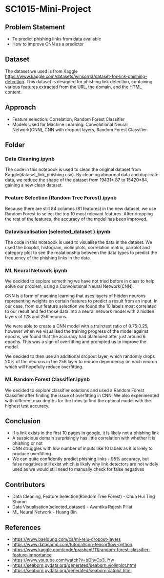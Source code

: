 # SC1015-Mini-Project
## Problem Statement
- To predict phishing links from data available
- How to improve CNN as a predictor

## Dataset
The dataset we used is from Kaggle https://www.kaggle.com/datasets/winson13/dataset-for-link-phishing-detection. This dataset is designed for phishing link detection, containing various features extracted from the URL, the domain, and the  HTML content. 
## Approach
- Feature selection: Correlation, Random Forest Classifier
- Models Used for Machine Learning: Convolutional Neural Network(CNN), CNN with dropout layers, Random Forest Classifier
## Folder
### Data Cleaning.ipynb
  The code in this notebook is used to clean the original dataset from Kaggle(dataset_link_phishing.csv). By cleaning abnormal data and duplicate data, we reduce the shape of the dataset from 19431* 87 to 15420*84, gaining a new clean dataset.
### Feature Selection (Random Tree Forest).ipynb
  Because there are still 84 columns (81 features) in the new dataset, we use Random Forest to select the top 10 most relevant features. After dropping the rest of the features, the accuracy of the model has been improved.
### Datavisualisation (selected_dataset ).ipynb
The code in this notebook is used to visualise the data in the dataset.
  We used the boxplot, histogram, violin plots, correlation matrix, pairplot and category plot to see the realationship between the data types to predict the frequency of the phishing links in the data.
### ML Neural Network.ipynb

We decided to explore something we have not tried before in class to help solve our problem, using a Convolutional Neural Network(CNN).

CNN is a form of machine learning that uses layers of hidden neurons representing weights on certain features to predict a result from an input. In our case, from our feature selection we found the 10 labels most correlated to our result and fed those data into a neural network model with 2 hidden layers of 128 and 256 neurons.

We were able to create a CNN model with a train:test ratio of 0.75:0.25, however when we visualised the training progress of the model against epochs, we found that the accuracy had plateaued after just around 6 epochs. This was a sign of overfitting and prompted us to improve the model.

We decided to then use an additional dropout layer, which randomly drops 20% of the neurons in the 256 layer to reduce dependency on each neuron which will hopefully reduce overfitting.
### ML Random Forest Classifier.ipynb
 We decided to explore classifier solutions and used a Random Forest Classifier after finding the issue of overfitting in CNN.
We also experimented with different max depths for the trees to find the optimal model with the highest test accuracy.
## Conclusion
- If a link exists in the first 10 pages in google, it is likely not a phishing link
- A suspicious domain surprisingly has little correlation with whether it is phishing or not
- CNN struggles with low number of inputs like 10 labels as it is likely to produce overfitting
- We can quite confidently predict phishing links - 95% accuracy, but false negatives still exist which is likely why link detectors are not widely used as we would still need to manually check for false negatives
## Contributors
- Data Cleaning, Feature Selection(Random Tree Forest) - Chua Hui Ting Sharon
- Data Visualisation(selected_dataset) - Avantika Rajesh Pillai
- ML Neural Network - Huang Bin
## References
- https://www.baeldung.com/cs/ml-relu-dropout-layers
- https://www.datacamp.com/tutorial/cnn-tensorflow-python
- https://www.kaggle.com/code/prashant111/random-forest-classifier-feature-importance
- https://www.youtube.com/watch?v=bDhvCp3_lYw
- https://seaborn.pydata.org/generated/seaborn.violinplot.html
- https://seaborn.pydata.org/generated/seaborn.catplot.html

